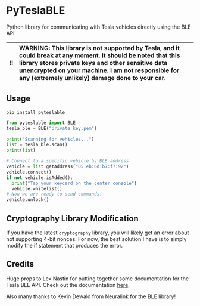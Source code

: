 # PyTeslaBLE
Python library for communicating with Tesla vehicles directly using the BLE API

:bangbang: | WARNING: This library is not supported by Tesla, and it could break at any moment. It should be noted that this library stores private keys and other sensitive data unencrypted on your machine. I am not responsible for any (extremely unlikely) damage done to your car.
:---: | :---

## Usage
`pip install pyteslable`

```python
from pyteslable import BLE
tesla_ble = BLE("private_key.pem")

print("Scanning for vehicles...")
list = tesla_ble.scan()
print(list)

# Connect to a specific vehicle by BLE address
vehicle = list.getAddress("05:eb:6d:b7:f7:92")
vehicle.connect()
if not vehicle.isAdded():
  print("Tap your keycard on the center console")
  vehicle.whitelist()
# Now we are ready to send commands!
vehicle.unlock()
```

## Cryptography Library Modification
If you have the latest `cryptography` library, you will likely get an error about not supporting 4-bit nonces.
For now, the best solution I have is to simply modify the if statement that produces the error.

## Credits
Huge props to Lex Nastin for putting together some documentation for the Tesla BLE API. Check out the documentation [here](https://teslabtapi.lexnastin.com/).

Also many thanks to Kevin Dewald from Neuralink for the BLE library!
